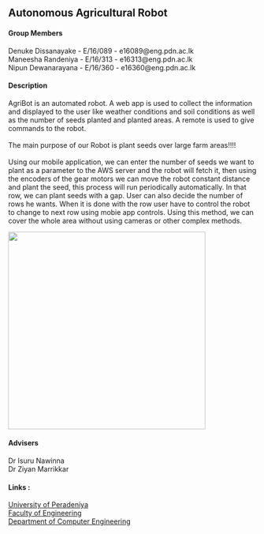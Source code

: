 <!DOCTYPE html>
<html>
<head>
	<h2>Autonomous Agricultural Robot</h2>
</head>
<body>
	<h4>Group Members</h4>
		<div>
			<div>Denuke Dissanayake - E/16/089 - e16089@eng.pdn.ac.lk</div>
			<div>Maneesha Randeniya - E/16/313 - e16313@eng.pdn.ac.lk</div>
			<div>Nipun Dewanarayana - E/16/360 - e16360@eng.pdn.ac.lk</div>
		</div>
    <h4>Description</h4>
		<p>
			<div>AgriBot is an automated robot. A web app is used to collect the information and displayed to the user like weather conditions and soil conditions as well as the number of seeds planted and planted areas. A remote is used to give commands to the robot.
      </div><br>
			<div>The main purpose of our Robot is plant seeds over large farm areas!!!!</div><br>
      <div>Using our mobile application, we can enter the number of seeds we want to plant as a parameter to the AWS server and the robot will fetch it, then using the encoders of the gear motors we can move the robot constant distance and plant the seed, this process will run periodically automatically. In that row, we can plant seeds with a gap. User can also decide the number of rows he wants. When it is done with the row user have to control the robot to change to next row using mobie app controls. Using this method, we can cover the whole area without using cameras or other complex methods.
      </div>
		</p>
   <img src="images/diagram.jpg" width="400" height="400" > 
   <h4>Advisers</h4>
    <div> Dr Isuru Nawinna </div>
    <div> Dr Ziyan Marrikkar </div>
		<h4>Links :</h4>
			<div>
				<div><a href="https://www.pdn.ac.lk/academics/academics.php/ "> University of Peradeniya</a> </div>
				<div><a href="http://eng.pdn.ac.lk/"> Faculty of Engineering</a></div>
        <div><a href="http://www.ce.pdn.ac.lk/"> Department of Computer Engineering </a> </div>
			</div>
	
	
</body>
</html>
